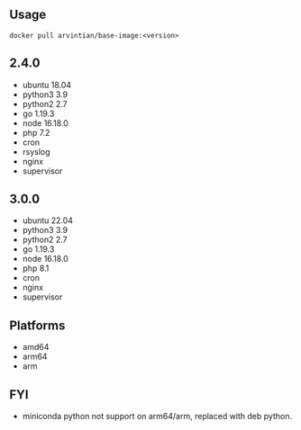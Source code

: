 ## Usage

```
docker pull arvintian/base-image:<version>
```

## 2.4.0

- ubuntu 18.04
- python3 3.9
- python2 2.7
- go 1.19.3
- node 16.18.0
- php 7.2
- cron
- rsyslog
- nginx
- supervisor

## 3.0.0

- ubuntu 22.04
- python3 3.9
- python2 2.7
- go 1.19.3
- node 16.18.0
- php 8.1
- cron
- nginx
- supervisor

## Platforms

- amd64
- arm64
- arm

## FYI

- miniconda python not support on arm64/arm, replaced with deb python.